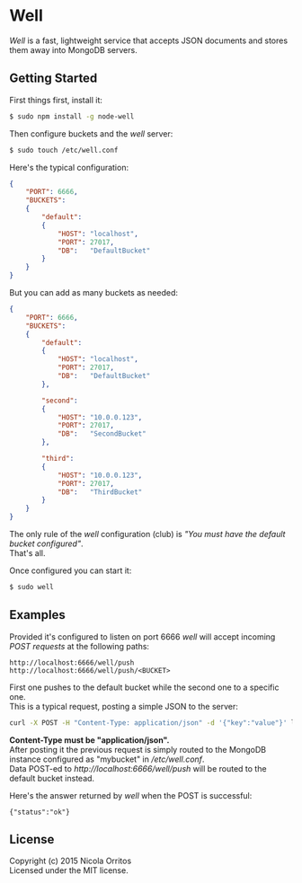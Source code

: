 # Well
_Well_ is a fast, lightweight service that accepts JSON documents and stores them away into MongoDB servers.


## Getting Started
First things first, install it:
```Bash
$ sudo npm install -g node-well
```
Then configure buckets and the _well_ server:
```Bash
$ sudo touch /etc/well.conf
```
Here's the typical configuration:
```JSON
{
    "PORT": 6666,
    "BUCKETS":
    {
        "default":
        {
            "HOST": "localhost",
            "PORT": 27017,
            "DB":   "DefaultBucket"
        }
    }
}
```

But you can add as many buckets as needed:
```JSON
{
    "PORT": 6666,
    "BUCKETS":
    {
        "default":
        {
            "HOST": "localhost",
            "PORT": 27017,
            "DB":   "DefaultBucket"
        },

        "second":
        {
            "HOST": "10.0.0.123",
            "PORT": 27017,
            "DB":   "SecondBucket"
        },

        "third":
        {
            "HOST": "10.0.0.123",
            "PORT": 27017,
            "DB":   "ThirdBucket"
        }
    }
}
```
The only rule of the _well_ configuration (club) is _"You must have the default bucket configured"_.  
That's all.

Once configured you can start it:
```Bash
$ sudo well
```


## Examples
Provided it's configured to listen on port 6666 _well_ will accept incoming *POST requests* at the following paths:

    http://localhost:6666/well/push
    http://localhost:6666/well/push/<BUCKET>

First one pushes to the default bucket while the second one to a specific one.  
This is a typical request, posting a simple JSON to the server:
```Bash
curl -X POST -H "Content-Type: application/json" -d '{"key":"value"}' localhost:6666/well/push/mybucket
```

**Content-Type must be "application/json".**  
After posting it the previous request is simply routed to the MongoDB instance configured as "mybucket" in _/etc/well.conf_.  
Data POST-ed to _http://localhost:6666/well/push_ will be routed to the default bucket instead.

Here's the answer returned by _well_ when the POST is successful:

    {"status":"ok"}


## License

Copyright (c) 2015 Nicola Orritos  
Licensed under the MIT license.
